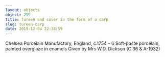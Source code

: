 ```yaml
---
layout: objects
object: 259
title: Tureen and cover in the form of a carp
slug: tureen-carp
date: 2019-12-04 22:38:59
---
```

Chelsea Porcelain Manufactory,  England, c.1754 – 6  Soft-paste porcelain, painted overglaze in enamels  Given by Mrs W.D. Dickson (C.36 &amp; A-1932)
